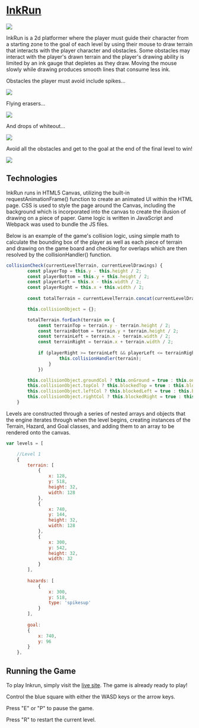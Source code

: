 # [InkRun](http://ntomsho.github.io/InkRun)

<img src="https://i.imgur.com/fdLeoxp.png">

InkRun is a 2d platformer where the player must guide their character from a starting zone to the goal of each level by using their mouse to draw terrain that interacts with the player character and obstacles. Some obstacles may interact with the player's drawn terrain and the player's drawing ability is limited by an ink gauge that depletes as they draw. Moving the mouse slowly while drawing produces smooth lines that consume less ink.

Obstacles the player must avoid include spikes...

<img src="https://i.imgur.com/O5ZMYXE.png">

Flying erasers...

<img src="https://i.imgur.com/cQBEY3F.png">

And drops of whiteout...

<img src="https://i.imgur.com/CYriOaN.png">

Avoid all the obstacles and get to the goal at the end of the final level to win!

<img src="https://i.imgur.com/E1jZWEr.png">


## Technologies

InkRun runs in HTML5 Canvas, utilizing the built-in requestAnimationFrame() function to create an animated UI within the HTML page. CSS is used to style the page around the Canvas, including the background which is incorporated into the canvas to create the illusion of drawing on a piece of paper. Game logic is written in JavaScript and Webpack was used to bundle the JS files.

Below is an example of the game's collision logic, using simple math to calculate the bounding box of the player as well as each piece of terrain and drawing on the game board and checking for overlaps which are then resolved by the collisionHandler() function.
```javascript
collisionCheck(currentLevelTerrain, currentLevelDrawings) {
        const playerTop = this.y - this.height / 2;
        const playerBottom = this.y + this.height / 2;
        const playerLeft = this.x - this.width / 2;
        const playerRight = this.x + this.width / 2;
        
        const totalTerrain = currentLevelTerrain.concat(currentLevelDrawings);

        this.collisionObject = {};

        totalTerrain.forEach(terrain => {
            const terrainTop = terrain.y - terrain.height / 2;
            const terrainBottom = terrain.y + terrain.height / 2;
            const terrainLeft = terrain.x - terrain.width / 2;
            const terrainRight = terrain.x + terrain.width / 2;
            
            if (playerRight >= terrainLeft && playerLeft <= terrainRight && playerTop <= terrainBottom && playerBottom >= terrainTop) {
                    this.collisionHandler(terrain);
                }
            })

        this.collisionObject.groundCol ? this.onGround = true : this.onGround = false;
        this.collisionObject.topCol ? this.blockedTop = true : this.blockedTop = false;
        this.collisionObject.leftCol ? this.blockedLeft = true : this.blockedLeft = false;
        this.collisionObject.rightCol ? this.blockedRight = true : this.blockedRight = false;
    }
```

Levels are constructed through a series of nested arrays and objects that the engine iterates through when the level begins, creating instances of the Terrain, Hazard, and Goal classes, and adding them to an array to be rendered onto the canvas.
```javascript
var levels = [

    //Level 1
    {
        terrain: [
            {
                x: 128,
                y: 518,
                height: 32,
                width: 128
            },
            {
                x: 740,
                y: 144,
                height: 32,
                width: 128
            },
            {
                x: 300,
                y: 542,
                height: 32,
                width: 32
            }
        ],
        
        hazards: [
            {
                x: 300,
                y: 518,
                type: 'spikesup'
            }
        ],
        
        goal:
        {
            x: 740,
            y: 96
        }
    },
```

## Running the Game

To play Inkrun, simply visit the [live site](http://ntomsho.github.io/InkRun). The game is already ready to play!

Control the blue square with either the WASD keys or the arrow keys.

Press "E" or "P" to pause the game.

Press "R" to restart the current level.
